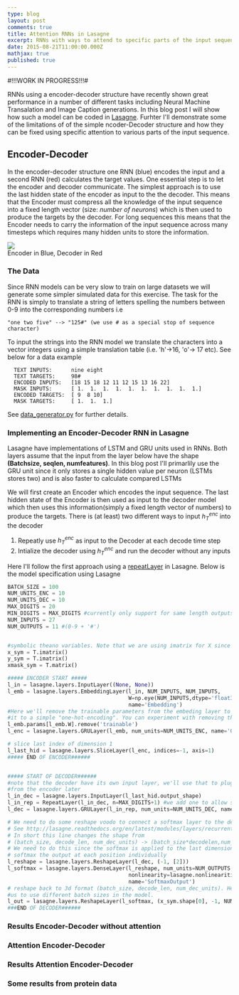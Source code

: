 ```yaml
---
type: blog
layout: post
comments: true
title: Attention RNNs in Lasagne
excerpt: RNNs with ways to attend to specific parts of the input sequence have attracted a lot of attention recently. In this blog post I'll study the benefits of adding attention to a RNN model and how it can be implemented using Lasagne.
date: 2015-08-21T11:00:00.000Z
mathjax: true
published: true
---
```


#!!!WORK IN PROGRESS!!!#

RNNs using a encoder-decoder structure have recently shown great performance in a number of different tasks including Neural Machine Transalation and Image Caption generations. In this blog post I will show how such a model can be coded in [Lasagne](https://github.com/Lasagne/Lasagne). Furhter I'll demonstrate some of the limitations of of the simple ncoder-Decoder structure and how they can be fixed using specific attention to various parts of the input sequence$.$

## Encoder-Decoder
In the encoder-decoder structure one RNN (blue) encodes the input and a second RNN (red) calculates the target values. One essential step is to let the encoder and decoder communicate. The simplest approach is to use the last hidden state of the encoder as input to the the decoder. This means that the Encoder must compress all the knowledge of the input sequence into a fixed length vector (size: *number of neurons*) which is then used to produce the targets by the decoder. For long sequences this means that the Encoder needs to carry the information of the input sequence across many timesteps which requires many hidden units to store the information.


<div class="imgcap">
<img src="/assets/attentionRNNs/enc-dec.png">
<div class="thecap">
Encoder in Blue, Decoder in Red
</div>
</div>

### The Data
Since RNN models can be very slow to train on large datasets we will generate some simpler simulated data for this exercise. The task for the RNN is simply to translate a string of letters spelling the numbers between 0-9 into the corresponding numbers i.e

```"one two five" --> "125#" (we use # as a special stop of sequence character)```

To input the strings into the RNN model we translate the characters into a vector integers using a simple translation table (i.e. 'h'->16, 'o'-> 17 etc). See below for a data example 

```
  TEXT INPUTS:		nine eight
  TEXT TARGETS:		98#
  ENCODED INPUTS:	[18 15 18 12 11 12 15 13 16 22]
  MASK INPUTS:		[ 1.  1.  1.  1.  1.  1.  1.  1.  1.  1.]
  ENCODED TARGETS:	[ 9  8 10]
  MASK TARGETS:		[ 1.  1.  1.]
```
See [data_generator.py](/assets/attentionRNNs/data_generator.py) for further details.

### Implementing an Encoder-Decoder RNN in Lasagne
Lasagne have implementations of LSTM and GRU units used in RNNs. Both layers assume that the input from the layer below have the shape **(Batchsize, seqlen, numfeatures)**. In this blog post I'll primarlily use the GRU unit since it only stores a single hidden value per neuron (LSTMs stores two) and is also faster to calculate compared LSTMs

We will first create an Encoder which encodes the input sequence.  The last hidden state of the Encoder is then used as input to the decoder model which then uses this information(simply a fixed length vector of numbers) to produce the targets. There is (at least) two different ways to input $h^{enc}_T$ into the decoder

1. Repeatly use $h^{enc}_T$ as input to the Decoder at each decode time step
2. Intialize the decoder using $h^{enc}_T$ and run the decoder without any inputs

Here I'll follow the first approach using a [repeatLayer](/assets/attentionRNNs/repeatLayer.py) in Lasagne. Below is the model specification using Lasagne

```python
BATCH_SIZE = 100
NUM_UNITS_ENC = 10
NUM_UNITS_DEC = 10
MAX_DIGITS = 20 
MIN_DIGITS = MAX_DIGITS #currently only support for same length outputs - we'll leave it for an exercise to add support for varying length targets
NUM_INPUTS = 27
NUM_OUTPUTS = 11 #(0-9 + '#')


#symbolic theano variables. Note that we are using imatrix for X since it goes into the embedding layer
x_sym = T.imatrix()
y_sym = T.imatrix()
xmask_sym = T.matrix()

##### ENCODER START #####
l_in = lasagne.layers.InputLayer((None, None))
l_emb = lasagne.layers.EmbeddingLayer(l_in, NUM_INPUTS, NUM_INPUTS, 
                                      W=np.eye(NUM_INPUTS,dtype='float32'),
                                      name='Embedding')
#Here we'll remove the trainable parameters from the embeding layer to constrain 
#it to a simple "one-hot-encoding". You can experiment with removing this line
l_emb.params[l_emb.W].remove('trainable') 
l_enc = lasagne.layers.GRULayer(l_emb, num_units=NUM_UNITS_ENC, name='GRUEncoder')

# slice last index of dimension 1
l_last_hid = lasagne.layers.SliceLayer(l_enc, indices=-1, axis=1)
##### END OF ENCODER######


##### START OF DECODER######
#note that the decoder have its own input layer, we'll use that to plug in the output 
#from the encoder later
l_in_dec = lasagne.layers.InputLayer(l_last_hid.output_shape) 
l_in_rep = RepeatLayer(l_in_dec, n=MAX_DIGITS+1) #we add one to allow space for the end of sequence character
l_dec = lasagne.layers.GRULayer(l_in_rep, num_units=NUM_UNITS_DEC, name='GRUDecoder')

# We need to do some reshape voodo to connect a softmax layer to the decoder.
# See http://lasagne.readthedocs.org/en/latest/modules/layers/recurrent.html#examples 
# In short this line changes the shape from 
# (batch_size, decode_len, num_dec_units) -> (batch_size*decodelen,num_dec_units). 
# We need to do this since the softmax is applied to the last dimension and we want to 
# softmax the output at each position individually
l_reshape = lasagne.layers.ReshapeLayer(l_dec, (-1, [2]))
l_softmax = lasagne.layers.DenseLayer(l_reshape, num_units=NUM_OUTPUTS, 
                                      nonlinearity=lasagne.nonlinearities.softmax,
                                      name='SoftmaxOutput')
# reshape back to 3d format (batch_size, decode_len, num_dec_units). Here we tied the batch size to the shape of the symbolic variable for X allowing 
#us to use different batch sizes in the model.
l_out = lasagne.layers.ReshapeLayer(l_softmax, (x_sym.shape[0], -1, NUM_OUTPUTS))
###END OF DECODER######
```


### Results Encoder-Decoder without attention

### Attention Encoder-Decoder

### Results Attention Encoder-Decoder

### Some results from protein data




